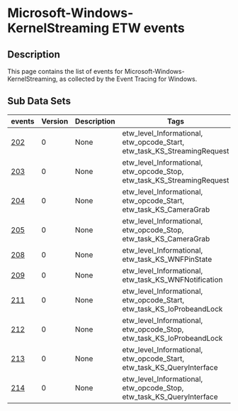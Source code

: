 # Microsoft-Windows-KernelStreaming ETW events

## Description
This page contains the list of events for Microsoft-Windows-KernelStreaming, as collected by the Event Tracing for Windows.

## Sub Data Sets
|events|Version|Description|Tags|
|---|---|---|---|
|[202](events/event-202.md)|0|None|etw_level_Informational, etw_opcode_Start, etw_task_KS_StreamingRequest|
|[203](events/event-203.md)|0|None|etw_level_Informational, etw_opcode_Stop, etw_task_KS_StreamingRequest|
|[204](events/event-204.md)|0|None|etw_level_Informational, etw_opcode_Start, etw_task_KS_CameraGrab|
|[205](events/event-205.md)|0|None|etw_level_Informational, etw_opcode_Stop, etw_task_KS_CameraGrab|
|[208](events/event-208.md)|0|None|etw_level_Informational, etw_task_KS_WNFPinState|
|[209](events/event-209.md)|0|None|etw_level_Informational, etw_task_KS_WNFNotification|
|[211](events/event-211.md)|0|None|etw_level_Informational, etw_opcode_Start, etw_task_KS_IoProbeandLock|
|[212](events/event-212.md)|0|None|etw_level_Informational, etw_opcode_Stop, etw_task_KS_IoProbeandLock|
|[213](events/event-213.md)|0|None|etw_level_Informational, etw_opcode_Start, etw_task_KS_QueryInterface|
|[214](events/event-214.md)|0|None|etw_level_Informational, etw_opcode_Stop, etw_task_KS_QueryInterface|
